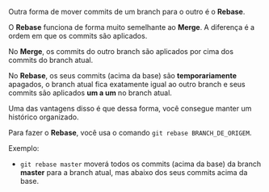 Outra forma de mover commits de um branch para o outro é o **Rebase**.

O **Rebase** funciona de forma muito semelhante ao **Merge**. A diferença é a ordem em que
os commits são aplicados.

No **Merge**, os commits do outro branch são aplicados por cima dos commits do branch atual.

No **Rebase**, os seus commits (acima da base) são **temporariamente** apagados, o branch atual
fica exatamente igual ao outro branch e seus commits são aplicados **um a um** no branch atual.

Uma das vantagens disso é que dessa forma, você consegue manter um histórico organizado. 

Para fazer o **Rebase**, você usa o comando `git rebase BRANCH_DE_ORIGEM`.

Exemplo:

* `git rebase master` moverá todos os commits (acima da base) da branch **master** para a branch atual, mas abaixo dos seus commits acima da base.

